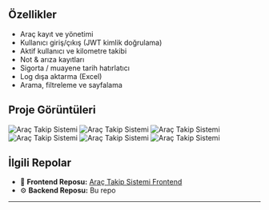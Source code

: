 ## Özellikler
- Araç kayıt ve yönetimi  
- Kullanıcı giriş/çıkış (JWT kimlik doğrulama)  
- Aktif kullanıcı ve kilometre takibi  
- Not & arıza kayıtları  
- Sigorta / muayene tarih hatırlatıcı  
- Log dışa aktarma (Excel)  
- Arama, filtreleme ve sayfalama  

## Proje Görüntüleri
![Araç Takip Sistemi](../images/image-1.png)
![Araç Takip Sistemi](../images/image-2.png) 
![Araç Takip Sistemi](../images/image-3.png) 
![Araç Takip Sistemi](../images/image-4.png) 
![Araç Takip Sistemi](../images/image-5.png) 
![Araç Takip Sistemi](../images/image-6.png) 


## İlgili Repolar
- 📌 **Frontend Reposu:** [Araç Takip Sistemi Frontend]((https://github.com/Osman-Dmrhn/CarTrackKilometerFrontend))  
- ⚙️ **Backend Reposu:** Bu repo

---
